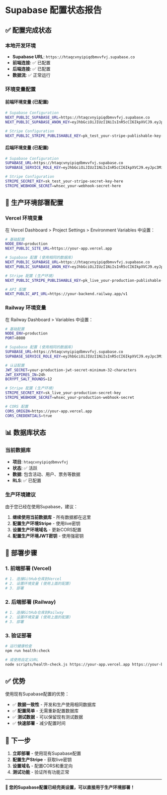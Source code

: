 # Supabase 配置状态报告

## ✅ 配置完成状态

### 本地开发环境
- **Supabase URL**: `https://htaqcvnyipiqdbmvvfvj.supabase.co`
- **前端连接**: ✅ 已配置
- **后端连接**: ✅ 已配置
- **数据流**: ✅ 正常运行

### 环境变量配置

#### 前端环境变量 (已配置)
```bash
# Supabase Configuration
NEXT_PUBLIC_SUPABASE_URL=https://htaqcvnyipiqdbmvvfvj.supabase.co
NEXT_PUBLIC_SUPABASE_ANON_KEY=eyJhbGciOiJIUzI1NiIsInR5cCI6IkpXVCJ9.eyJpc3MiOiJzdXBhYmFzZSIsInJlZiI6Imh0YXFjdm55aXBpcWRibXZ2ZnZqIiwicm9sZSI6ImFub24iLCJpYXQiOjE3NjEwNzYwOTgsImV4cCI6MjA3NjY1MjA5OH0.5fPm5rvK_41wc9XZhzqaVupMlD9EEo4wwjaguQkCRKw

# Stripe Configuration
NEXT_PUBLIC_STRIPE_PUBLISHABLE_KEY=pk_test_your-stripe-publishable-key-here
```

#### 后端环境变量 (已配置)
```bash
# Supabase Configuration
SUPABASE_URL=https://htaqcvnyipiqdbmvvfvj.supabase.co
SUPABASE_SERVICE_ROLE_KEY=eyJhbGciOiJIUzI1NiIsInR5cCI6IkpXVCJ9.eyJpc3MiOiJzdXBhYmFzZSIsInJlZiI6Imh0YXFjdm55aXBpcWRibXZ2ZnZqIiwicm9sZSI6InNlcnZpY2Vfcm9sZSIsImlhdCI6MTc2MTA3NjA5OCwiZXhwIjoyMDc2NjUyMDk4fQ.84ZGW8t9veGNDJwvy-grFeOa67jtsp1UMLFRcw5hEKM

# Stripe Configuration
STRIPE_SECRET_KEY=sk_test_your-stripe-secret-key-here
STRIPE_WEBHOOK_SECRET=whsec_your-webhook-secret-here
```

## 🚀 生产环境部署配置

### Vercel 环境变量
在 Vercel Dashboard > Project Settings > Environment Variables 中设置：

```bash
# 基础配置
NODE_ENV=production
NEXT_PUBLIC_SITE_URL=https://your-app.vercel.app

# Supabase 配置 (使用相同的数据库)
NEXT_PUBLIC_SUPABASE_URL=https://htaqcvnyipiqdbmvvfvj.supabase.co
NEXT_PUBLIC_SUPABASE_ANON_KEY=eyJhbGciOiJIUzI1NiIsInR5cCI6IkpXVCJ9.eyJpc3MiOiJzdXBhYmFzZSIsInJlZiI6Imh0YXFjdm55aXBpcWRibXZ2ZnZqIiwicm9sZSI6ImFub24iLCJpYXQiOjE3NjEwNzYwOTgsImV4cCI6MjA3NjY1MjA5OH0.5fPm5rvK_41wc9XZhzqaVupMlD9EEo4wwjaguQkCRKw

# Stripe 配置 (生产环境)
NEXT_PUBLIC_STRIPE_PUBLISHABLE_KEY=pk_live_your-production-publishable-key

# API 配置
NEXT_PUBLIC_API_URL=https://your-backend.railway.app/v1
```

### Railway 环境变量
在 Railway Dashboard > Variables 中设置：

```bash
# 基础配置
NODE_ENV=production
PORT=8080

# Supabase 配置 (使用相同的数据库)
SUPABASE_URL=https://htaqcvnyipiqdbmvvfvj.supabase.co
SUPABASE_SERVICE_ROLE_KEY=eyJhbGciOiJIUzI1NiIsInR5cCI6IkpXVCJ9.eyJpc3MiOiJzdXBhYmFzZSIsInJlZiI6Imh0YXFjdm55aXBpcWRibXZ2ZnZqIiwicm9sZSI6InNlcnZpY2Vfcm9sZSIsImlhdCI6MTc2MTA3NjA5OCwiZXhwIjoyMDc2NjUyMDk4fQ.84ZGW8t9veGNDJwvy-grFeOa67jtsp1UMLFRcw5hEKM

# 认证配置
JWT_SECRET=your-production-jwt-secret-minimum-32-characters
JWT_EXPIRES_IN=24h
BCRYPT_SALT_ROUNDS=12

# Stripe 配置 (生产环境)
STRIPE_SECRET_KEY=sk_live_your-production-secret-key
STRIPE_WEBHOOK_SECRET=whsec_your-production-webhook-secret

# CORS 配置
CORS_ORIGIN=https://your-app.vercel.app
CORS_CREDENTIALS=true
```

## 📊 数据库状态

### 当前数据库
- **项目**: `htaqcvnyipiqdbmvvfvj`
- **状态**: ✅ 活跃
- **数据**: 包含活动、用户、票务等数据
- **RLS**: ✅ 已配置

### 生产环境建议
由于您已经在使用Supabase，建议：

1. **继续使用当前数据库** - 所有数据都在这里
2. **配置生产环境Stripe** - 使用live密钥
3. **设置生产环境域名** - 更新CORS配置
4. **配置生产环境JWT密钥** - 使用强密钥

## 🔧 部署步骤

### 1. 前端部署 (Vercel)
```bash
# 1. 连接GitHub仓库到Vercel
# 2. 设置环境变量 (使用上面的配置)
# 3. 部署
```

### 2. 后端部署 (Railway)
```bash
# 1. 连接GitHub仓库到Railway
# 2. 设置环境变量 (使用上面的配置)
# 3. 部署
```

### 3. 验证部署
```bash
# 运行健康检查
npm run health:check

# 或使用自定义URL
node scripts/health-check.js https://your-app.vercel.app https://your-backend.railway.app
```

## ✅ 优势

使用现有Supabase配置的优势：
- ✅ **数据一致性** - 开发和生产使用相同数据库
- ✅ **配置简单** - 无需重新配置数据库
- ✅ **测试数据** - 可以保留现有测试数据
- ✅ **快速部署** - 减少配置时间

## 🎯 下一步

1. **立即部署** - 使用现有Supabase配置
2. **配置生产Stripe** - 获取live密钥
3. **设置域名** - 配置CORS和重定向
4. **测试功能** - 验证所有功能正常

---

**🎉 您的Supabase配置已经完美设置，可以直接用于生产环境部署！**
